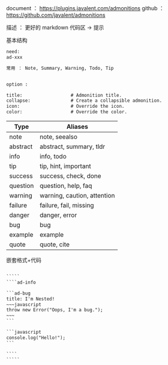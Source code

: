 document ： https://plugins.javalent.com/admonitions
github ： https://github.com/javalent/admonitions

描述 ： 更好的 markdown 代码区 -> 提示

基本结构

```txt
need:
ad-xxx

常用 ： Note, Summary, Warning, Todo, Tip


option : 

title:                  # Admonition title.
collapse:               # Create a collapsible admonition.
icon:                   # Override the icon.
color:                  # Override the color.
```


| Type     | Aliases                     |
| -------- | --------------------------- |
| note     | note, seealso               |
| abstract | abstract, summary, tldr     |
| info     | info, todo                  |
| tip      | tip, hint, important        |
| success  | success, check, done        |
| question | question, help, faq         |
| warning  | warning, caution, attention |
| failure  | failure, fail, missing      |
| danger   | danger, error               |
| bug      | bug                         |
| example  | example                     |
| quote    | quote, cite                 |

嵌套格式+代码

``````txt

`````
````ad-info

```ad-bug
title: I'm Nested!
~~~javascript
throw new Error("Oops, I'm a bug.");
~~~
```

```javascript
console.log("Hello!");
```

````
`````
``````